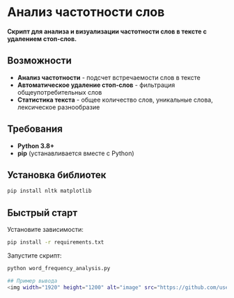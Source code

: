 # Анализ частотности слов

**Скрипт для анализа и визуализации частотности слов в тексте с удалением стоп-слов.**

## Возможности

-  **Анализ частотности** - подсчет встречаемости слов в тексте
-  **Автоматическое удаление стоп-слов** - фильтрация общеупотребительных слов
-  **Статистика текста** - общее количество слов, уникальные слова, лексическое разнообразие

## Требования

- **Python 3.8+**
- **pip** (устанавливается вместе с Python)

## Установка библиотек

```bash
pip install nltk matplotlib
```
## Быстрый старт

Установите зависимости:

```bash
pip install -r requirements.txt
```
Запустите скрипт:

```bash
python word_frequency_analysis.py

## Пример вывода
<img width="1920" height="1200" alt="image" src="https://github.com/user-attachments/assets/f1557308-6b9b-4a6d-b187-008aa36d5655" />
